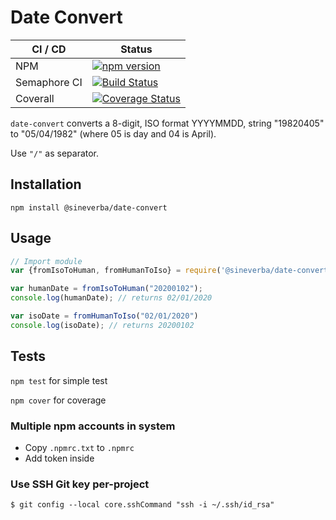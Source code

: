 Date Convert
============

| CI / CD | Status |
| ------- | ------ |
| NPM | [![npm version](https://badge.fury.io/js/%40sineverba%2Fdate-convert.svg)](https://badge.fury.io/js/%40sineverba%2Fdate-convert) |
| Semaphore CI | [![Build Status](https://sineverba.semaphoreci.com/badges/npm-pkg-date-convert/branches/master.svg)](https://sineverba.semaphoreci.com/projects/npm-pkg-date-convert) |
| Coverall | [![Coverage Status](https://coveralls.io/repos/github/sineverba/npm-pkg-date-convert/badge.svg?branch=master)](https://coveralls.io/github/sineverba/npm-pkg-date-convert?branch=master) |

`date-convert` converts a 8-digit, ISO format YYYYMMDD, string "19820405" to "05/04/1982" (where 05 is day and 04 is April).

Use `"/"` as separator.

## Installation
`npm install @sineverba/date-convert`

## Usage

```js
// Import module
var {fromIsoToHuman, fromHumanToIso} = require('@sineverba/date-convert');

var humanDate = fromIsoToHuman("20200102");
console.log(humanDate); // returns 02/01/2020

var isoDate = fromHumanToIso("02/01/2020")
console.log(isoDate); // returns 20200102
```

## Tests

`npm test` for simple test

`npm cover` for coverage

### Multiple npm accounts in system

+ Copy `.npmrc.txt` to `.npmrc`
+ Add token inside

### Use SSH Git key per-project
`$ git config --local core.sshCommand "ssh -i ~/.ssh/id_rsa"`